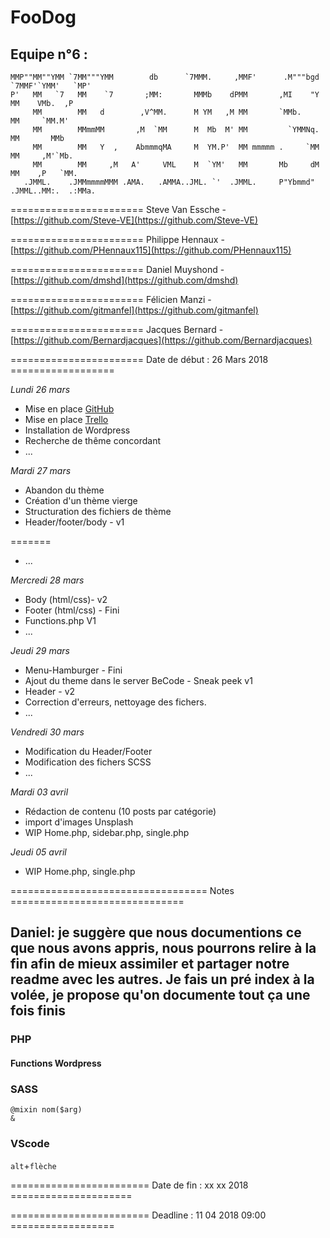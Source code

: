# FooDog


## Equipe n°6 :
 
    MMP""MM""YMM `7MM"""YMM        db      `7MMM.     ,MMF'      .M"""bgd `7MMF'`YMM'   `MP' 
    P'   MM   `7   MM    `7       ;MM:       MMMb    dPMM       ,MI    "Y   MM    VMb.  ,P   
         MM        MM   d        ,V^MM.      M YM   ,M MM       `MMb.       MM     `MM.M'    
         MM        MMmmMM       ,M  `MM      M  Mb  M' MM         `YMMNq.   MM       MMb     
         MM        MM   Y  ,    AbmmmqMA     M  YM.P'  MM mmmmm .     `MM   MM     ,M'`Mb.   
         MM        MM     ,M   A'     VML    M  `YM'   MM       Mb     dM   MM    ,P   `MM.  
       .JMML.    .JMMmmmmMMM .AMA.   .AMMA..JML. `'  .JMML.     P"Ybmmd"  .JMML..MM:.  .:MMa.

======================= Steve Van Essche -  [https://github.com/Steve-VE](https://github.com/Steve-VE)

======================= Philippe Hennaux -  [https://github.com/PHennaux115](https://github.com/PHennaux115)

======================= Daniel Muyshond -  [https://github.com/dmshd](https://github.com/dmshd)

======================= Félicien Manzi - [https://github.com/gitmanfel](https://github.com/gitmanfel)

======================= Jacques Bernard - [https://github.com/Bernardjacques](https://github.com/Bernardjacques)


======================= Date de début : 26 Mars 2018 ==================


*Lundi 26 mars*
  - Mise en place [GitHub](https://github.com/Steve-VE/team-six)
  - Mise en place [Trello](https://trello.com/b/JnTiSL6a/le-blog-foodog)
  - Installation de Wordpress
  - Recherche de thême concordant
  - ...
  
*Mardi 27 mars*
  - Abandon du thème
  - Création d'un thème vierge
  - Structuration des fichiers de thème
  - Header/footer/body - v1



=======
  - ...
  
*Mercredi 28 mars*
  - Body (html/css)- v2
  - Footer (html/css) - Fini
  - Functions.php V1
  - ...
  
*Jeudi 29 mars*
  - Menu-Hamburger - Fini
  - Ajout du theme dans le server BeCode - Sneak peek v1
  - Header - v2
  - Correction d'erreurs, nettoyage des fichers.
  - ...
  
 *Vendredi 30 mars*
  - Modification du Header/Footer
  - Modification des fichers SCSS
  - ...

  *Mardi 03 avril*  
  - Rédaction de contenu (10 posts par catégorie)
  - import d'images Unsplash
  - WIP Home.php, sidebar.php, single.php

  *Jeudi 05 avril*
  - WIP Home.php, single.php
  


================================== Notes ==============================
## Daniel: je suggère que nous documentions ce que nous avons appris, nous pourrons relire à la fin afin de mieux assimiler et partager notre readme avec les autres. Je fais un pré index à la volée, je propose qu'on documente tout ça une fois finis
### PHP 
#### Functions Wordpress
### SASS  
`@mixin nom($arg)`  
`&`
### VScode 
`alt`+`flèche` 

======================== Date de fin : xx xx 2018 =====================

======================== Deadline : 11 04 2018 09:00 ==================

    
